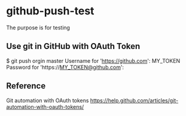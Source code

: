 # github-push-test
The purpose is for testing

## Use git in GitHub with OAuth Token
$ git push orgin master
Username for 'https://github.com': MY_TOKEN
Password for 'https://MY_TOKEN@github.com':

## Reference
Git automation with OAuth tokens
https://help.github.com/articles/git-automation-with-oauth-tokens/
